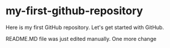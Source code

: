 # my-first-github-repository
Here is my first GitHub repository. Let's get started with GitHub.

README.MD file was just edited manually. One more change
